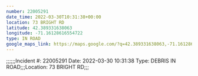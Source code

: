 ```yaml
---
number: 22005291
date_time: 2022-03-30T10:31:38+00:00
location: 73 BRIGHT RD
latitude: 42.389331638063
longitude: -71.16128616554722
type: IN ROAD
google_maps_link: https://maps.google.com/?q=42.389331638063,-71.16128616554722
---
```


;;;;;;Incident #: 22005291   Date: 2022-03-30 10:31:38   Type: DEBRIS IN ROAD;;;Location: 73 BRIGHT RD;;;
